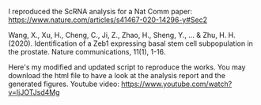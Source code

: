 I reproduced the ScRNA analysis for a Nat Comm paper: https://www.nature.com/articles/s41467-020-14296-y#Sec2


Wang, X., Xu, H., Cheng, C., Ji, Z., Zhao, H., Sheng, Y., ... & Zhu, H. H. (2020). Identification of a Zeb1 expressing basal stem cell subpopulation in the prostate. Nature communications, 11(1), 1-16.


Here's my modified and updated script to reproduce the works. You may download the html file to have a look at the analysis report and the generated figures.
Youtube video: https://www.youtube.com/watch?v=IjJOTJsd4Mg 

